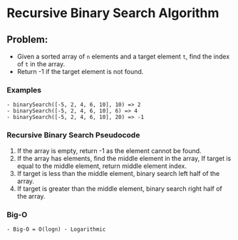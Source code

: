 # Recursive Binary Search Algorithm

## Problem:

- Given a sorted array of `n` elements and a target element `t`, find the index of `t` in the array.
- Return -1 if the target element is not found.

### Examples

    - binarySearch([-5, 2, 4, 6, 10], 10) => 2
    - binarySearch([-5, 2, 4, 6, 10], 6) => 4
    - binarySearch([-5, 2, 4, 6, 10], 20) => -1

### Recursive Binary Search Pseudocode

1. If the array is empty, return -1 as the element cannot be found.
2. If the array has elements, find the middle element in the array,
   If target is equal to the middle element, return middle element index.
3. If target is less than the middle element, binary search left half of the array.
4. If target is greater than the middle element, binary search right half of the array.

### Big-O

    - Big-O = O(logn) - Logarithmic
